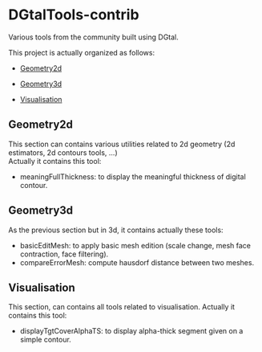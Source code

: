 # DGtalTools-contrib
Various tools from the community built using DGtal.


This project is actually organized as follows:

 - [Geometry2d](#geometry2d)

 - [Geometry3d](#geometry3d)

 - [Visualisation](#visualisation)



Geometry2d
----------

This section can contains various utilities related to 2d geometry (2d estimators, 2d contours tools, ...)  
Actually it contains this tool:

   - meaningFullThickness: to display the meaningful thickness of digital contour.


Geometry3d
----------

As the previous section but in 3d, it contains actually these tools:

   - basicEditMesh: to apply basic mesh edition (scale change, mesh face contraction, face filtering).
   - compareErrorMesh: compute hausdorf distance between two meshes.



Visualisation
-------------

This section, can contains all tools related to visualisation. 
Actually it contains this tool:

   - displayTgtCoverAlphaTS: to display alpha-thick segment given on a simple contour.

